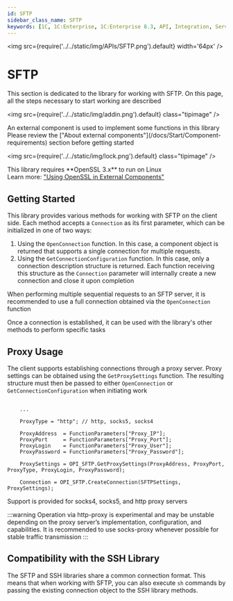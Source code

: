 ```yaml
---
id: SFTP
sidebar_class_name: SFTP
keywords: [1C, 1C:Enterprise, 1C:Enterprise 8.3, API, Integration, Services, Data Exchange, OneScript, CLI, SFTP]
---
```


<img src={require('../../static/img/APIs/SFTP.png').default} width='64px' />

# SFTP

This section is dedicated to the library for working with SFTP. On this page, all the steps necessary to start working are described

<div class="theme-admonition theme-admonition-info admonition_node_modules-@docusaurus-theme-classic-lib-theme-Admonition-Layout-styles-module alert alert--info">

<img src={require('../../static/img/addin.png').default} class="tipimage" />
<div class="addin">An external component is used to implement some functions in this library<br/>
Please review the ["About external components"](/docs/Start/Component-requirements) section before getting started</div>
</div>

<div class="theme-admonition theme-admonition-caution admonition_node_modules-@docusaurus-theme-classic-lib-theme-Admonition-Layout-styles-module alert alert--warning">

<img src={require('../../static/img/lock.png').default} class="tipimage" />
<div class="addin">This library requires **OpenSSL 3.x** to run on Linux <br/>
Learn more: <a href="/docs/Start/Component-requirements#openssl" class="orangelink">"Using OpenSSL in External Components"</a></div>
</div>

## Getting Started

This library provides various methods for working with SFTP on the client side. Each method accepts a `Connection` as its first parameter, which can be initialized in one of two ways:

1. Using the `OpenConnection` function. In this case, a component object is returned that supports a single connection for multiple requests.
2. Using the `GetConnectionConfiguration` function. In this case, only a connection description structure is returned. Each function receiving this structure as the `Connection` parameter will internally create a new connection and close it upon completion

When performing multiple sequential requests to an SFTP server, it is recommended to use a full connection obtained via the `OpenConnection` function

Once a connection is established, it can be used with the library's other methods to perform specific tasks

## Proxy Usage

The client supports establishing connections through a proxy server. Proxy settings can be obtained using the `GetProxySettings` function. The resulting structure must then be passed to either `OpenConnection` or `GetConnectionConfiguration` when initiating work

```bsl

    ...

    ProxyType = "http"; // http, socks5, socks4

    ProxyAddress  = FunctionParameters["Proxy_IP"];
    ProxyPort     = FunctionParameters["Proxy_Port"];
    ProxyLogin    = FunctionParameters["Proxy_User"];
    ProxyPassword = FunctionParameters["Proxy_Password"];

    ProxySettings = OPI_SFTP.GetProxySettings(ProxyAddress, ProxyPort, ProxyType, ProxyLogin, ProxyPassword);

    Connection = OPI_SFTP.CreateConnection(SFTPSettings, ProxySettings);

```

Support is provided for socks4, socks5, and http proxy servers

:::warning
Operation via http-proxy is experimental and may be unstable depending on the proxy server’s implementation, configuration, and capabilities. It is recommended to use socks-proxy whenever possible for stable traffic transmission
:::

## Compatibility with the SSH Library

The SFTP and SSH libraries share a common connection format. This means that when working with SFTP, you can also execute `sh` commands by passing the existing connection object to the SSH library methods.
